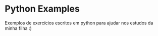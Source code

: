 # Python Examples

Exemplos de exercícios escritos em python para ajudar nos estudos da minha filha :) 